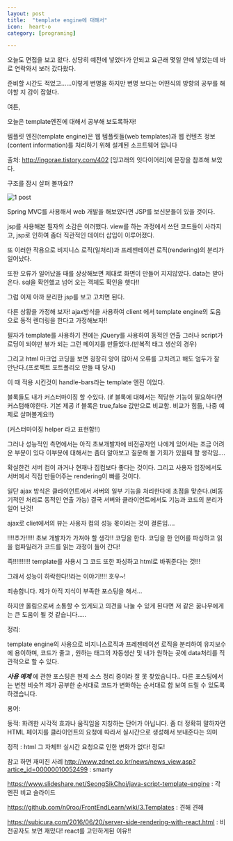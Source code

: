 ```yaml
---
layout: post
title:  "template engine에 대해서"
icon:  heart-o
category: [programing]

---
```


  오늘도 면접을 보고 왔다. 상당히 예전에 넣었다가 안되고 요근래 몇일 안에 넣었는데 바로 연락와서 보러 갔다왔다.

  준비할 시간도 적었고......이렇게 변명을 하지만 변명 보다는 어떤식의 방향의 공부를 해야할 지 감이 잡혔다.

  여튼,

  오늘은 template엔진에 대해서 공부해 보도록하자!

  템플릿 엔진(template engine)은 웹 템플릿들(web templates)과 웹 컨텐츠 정보(content information)를 처리하기 위해 설계된 소프트웨어 입니다

출처: http://ingorae.tistory.com/402 [잉고래의 잇다이어리]에 문장을 참조해 보았다.

  구조를 잠시 살펴 볼까요!?

![1 post]({{site.baseurl}}/images/template.png)


 Spring MVC를 사용해서 web 개발을 해보았다면 JSP를 보신분들이 있을 것이다.

 jsp를 사용해본 필자의 소감은 이러했다. view를 하는 과정에서 쓰던 코드들이 사라지고, jsp로 인하여 좀더 직관적인 데이터 삽입이 이루어졌다.

 또 이러한 작용으로 비지니스 로직(일처리)과 프레젠테이션 로직(rendering)의 분리가 일어났다.

 또한 오류가 일어났을 때를 상상해보면 제대로 화면이 만들어 지지않았다. data는 받아 온다. sql을 확인했고 넘어 오는 객체도 확인을 햇다!!

 그럼 이제 아까 분리한 jsp를 보고 고치면 된다.

 다른 상황을 가정해 보자! ajax방식을 사용하여 client 에서 template engine의 도움으로 동적 렌더링을 한다고 가정해보자!!

 필자가 template를 사용하기 전에는 jQuery를 사용하여 동적인 연출 그러나 script가 로딩이 되야만 뷰가 되는 그런 페이지를 만들었다.(반복적 태그 생산의 경우)

 그리고 html 마크업 코딩을 보면 굉장히 양이 많아서 오류를 고치려고 해도 엄두가 잘 안난다.(프로젝트 포트폴리오 만들 때 당시)

 이 때 적용 시킨것이 handle-bars라는 template 엔진 이었다.

 블록들도 내가 커스터마이징 할 수있다. (if 블록에 대해서는 적당한 기능이 필요하다면 커스텀해야한다. 기본 제공 if 블록은 true,false 값만으로 비교함. 비교가 힘듦, 나중 예제로 살펴볼게요!!)

 (커스터마이징 helper 라고 표현함!!)

 그러나 성능적인 측면에서는 아직 초보개발자에 비전공자인 나에게 있어서는 조금 어려운 부분이 있다 이부분에 대해서는 좀더 알아보고 질문해 볼 기회가 있을때 할 생각임....

 확실한건 서버 컴이 과거나 현재나 집컴보다 좋다는 것이다. 그리고 사용자 입장에서도 서버에서 직접 만들어주는 rendering이 빠를 것이다.

 일단 ajax 방식은 클라이언트에서 서버의 일부 기능을 처리한다에 초점을 맞춘다.(비동기적인 처리로 동적인 연출 가능) 결국 서버와 클라이언트에서도 기능과 코드의 분리가 일어 난것!

 ajax로 cliet에서의 뷰는 사용자 컴의 성능 몫이라는 것이 결론임....

!!!!추가!!!!! 초보 개발자가 가져야 할 생각!! 코딩을 한다. 코딩을 한 언어를 파싱하고 읽을 컴파일러가 코드를 읽는 과정이 들어 간다!

즉!!!!!!!!!! template를 사용시 그 코드 또한 파싱하고 html로 바꿔준다는 것!!!

그래서 성능이 하락한다!!라는 이야기!!!! 호우~!





 죄송합니다. 제가 아직 지식이 부족한 포스팅을 해서...

 하지만 올림으로써 소통할 수 있게되고 의견을 나눌 수 있게 된다면 저 같은 꿈나무에게는 큰 도움이 될 것 같습니다.....


 정리:

 template engine의 사용으로 비지니스로직과 프레젠테이션 로직을 분리하여 유지보수에 용이하며, 코드가 줄고 , 원하는 태그의 자동생산 및 내가 원하는 곳에 data처리를 직관적으로 할 수 있다.




***사용 예제*** 에 관한 포스팅은 현제 소스 정리 중이라 잘 못 찾았습니다.. 다른 포스팅에서는 변천 비슷?! 제가 공부한 순서대로 코드가 변화하는 순서대로 함 보여 드릴 수 있도록 하겠습니다.

용어:

동적: 화려한 시각적 효과나 움직임을 지칭하는 단어가 아닙니다. 좀 더 정확히 말하자면 HTML 페이지를 클라이언트의 요청에 따라서 실시간으로 생성해서 보내준다는 의미

정적 : html 그 자체!!! 실시간 요청으로 인한 변화가 없다! 정도!


참고 하면 재미진 사례
http://www.zdnet.co.kr/news/news_view.asp?artice_id=00000010052499 : smarty

https://www.slideshare.net/SeongSikChoi/java-script-template-engine : 각 엔진 비교 슬라이드

https://github.com/n0roo/FrontEndLearn/wiki/3.Templates : 견해 견해

https://subicura.com/2016/06/20/server-side-rendering-with-react.html : 비전공자도 보면 재밌다! react를 고민하게된 이유!!
